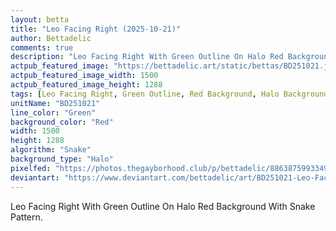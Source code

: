 ```yaml
---
layout: betta
title: "Leo Facing Right (2025-10-21)"
author: Bettadelic
comments: true
description: "Leo Facing Right With Green Outline On Halo Red Background With Snake Pattern."
actpub_featured_image: "https://bettadelic.art/static/bettas/BD251021.jpg"
actpub_featured_image_width: 1500
actpub_featured_image_height: 1288
tags: [Leo Facing Right, Green Outline, Red Background, Halo Background Pattern, Snake Pattern, October 2025]
unitName: "BD251021"
line_color: "Green"
background_color: "Red"
width: 1500
height: 1288
algorithm: "Snake"
background_type: "Halo"
pixelfed: "https://photos.thegayborhood.club/p/bettadelic/886387599334909515"
deviantart: "https://www.deviantart.com/bettadelic/art/BD251021-Leo-Facing-Right-2025-10-21-1255253310"
---
```


Leo Facing Right With Green Outline On Halo Red Background With Snake Pattern.
